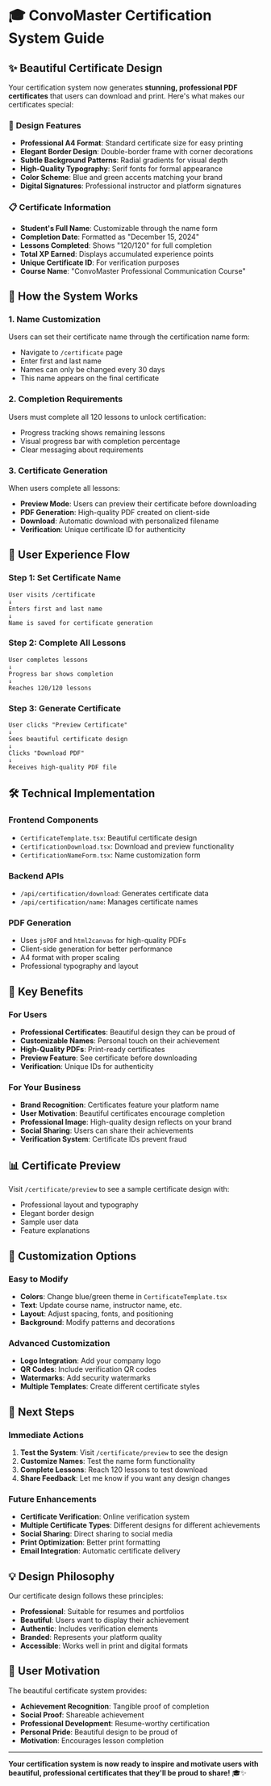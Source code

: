 # 🎓 ConvoMaster Certification System Guide

## ✨ **Beautiful Certificate Design**

Your certification system now generates **stunning, professional PDF certificates** that users can download and print. Here's what makes our certificates special:

### 🎨 **Design Features**
- **Professional A4 Format**: Standard certificate size for easy printing
- **Elegant Border Design**: Double-border frame with corner decorations
- **Subtle Background Patterns**: Radial gradients for visual depth
- **High-Quality Typography**: Serif fonts for formal appearance
- **Color Scheme**: Blue and green accents matching your brand
- **Digital Signatures**: Professional instructor and platform signatures

### 📋 **Certificate Information**
- **Student's Full Name**: Customizable through the name form
- **Completion Date**: Formatted as "December 15, 2024"
- **Lessons Completed**: Shows "120/120" for full completion
- **Total XP Earned**: Displays accumulated experience points
- **Unique Certificate ID**: For verification purposes
- **Course Name**: "ConvoMaster Professional Communication Course"

## 🔧 **How the System Works**

### **1. Name Customization**
Users can set their certificate name through the certification name form:
- Navigate to `/certificate` page
- Enter first and last name
- Names can only be changed every 30 days
- This name appears on the final certificate

### **2. Completion Requirements**
Users must complete all 120 lessons to unlock certification:
- Progress tracking shows remaining lessons
- Visual progress bar with completion percentage
- Clear messaging about requirements

### **3. Certificate Generation**
When users complete all lessons:
- **Preview Mode**: Users can preview their certificate before downloading
- **PDF Generation**: High-quality PDF created on client-side
- **Download**: Automatic download with personalized filename
- **Verification**: Unique certificate ID for authenticity

## 📱 **User Experience Flow**

### **Step 1: Set Certificate Name**
```
User visits /certificate
↓
Enters first and last name
↓
Name is saved for certificate generation
```

### **Step 2: Complete All Lessons**
```
User completes lessons
↓
Progress bar shows completion
↓
Reaches 120/120 lessons
```

### **Step 3: Generate Certificate**
```
User clicks "Preview Certificate"
↓
Sees beautiful certificate design
↓
Clicks "Download PDF"
↓
Receives high-quality PDF file
```

## 🛠️ **Technical Implementation**

### **Frontend Components**
- `CertificateTemplate.tsx`: Beautiful certificate design
- `CertificationDownload.tsx`: Download and preview functionality
- `CertificationNameForm.tsx`: Name customization form

### **Backend APIs**
- `/api/certification/download`: Generates certificate data
- `/api/certification/name`: Manages certificate names

### **PDF Generation**
- Uses `jsPDF` and `html2canvas` for high-quality PDFs
- Client-side generation for better performance
- A4 format with proper scaling
- Professional typography and layout

## 🎯 **Key Benefits**

### **For Users**
- **Professional Certificates**: Beautiful design they can be proud of
- **Customizable Names**: Personal touch on their achievement
- **High-Quality PDFs**: Print-ready certificates
- **Preview Feature**: See certificate before downloading
- **Verification**: Unique IDs for authenticity

### **For Your Business**
- **Brand Recognition**: Certificates feature your platform name
- **User Motivation**: Beautiful certificates encourage completion
- **Professional Image**: High-quality design reflects on your brand
- **Social Sharing**: Users can share their achievements
- **Verification System**: Certificate IDs prevent fraud

## 📊 **Certificate Preview**

Visit `/certificate/preview` to see a sample certificate design with:
- Professional layout and typography
- Elegant border design
- Sample user data
- Feature explanations

## 🔄 **Customization Options**

### **Easy to Modify**
- **Colors**: Change blue/green theme in `CertificateTemplate.tsx`
- **Text**: Update course name, instructor name, etc.
- **Layout**: Adjust spacing, fonts, and positioning
- **Background**: Modify patterns and decorations

### **Advanced Customization**
- **Logo Integration**: Add your company logo
- **QR Codes**: Include verification QR codes
- **Watermarks**: Add security watermarks
- **Multiple Templates**: Create different certificate styles

## 🚀 **Next Steps**

### **Immediate Actions**
1. **Test the System**: Visit `/certificate/preview` to see the design
2. **Customize Names**: Test the name form functionality
3. **Complete Lessons**: Reach 120 lessons to test download
4. **Share Feedback**: Let me know if you want any design changes

### **Future Enhancements**
- **Certificate Verification**: Online verification system
- **Multiple Certificate Types**: Different designs for different achievements
- **Social Sharing**: Direct sharing to social media
- **Print Optimization**: Better print formatting
- **Email Integration**: Automatic certificate delivery

## 💡 **Design Philosophy**

Our certificate design follows these principles:
- **Professional**: Suitable for resumes and portfolios
- **Beautiful**: Users want to display their achievement
- **Authentic**: Includes verification elements
- **Branded**: Represents your platform quality
- **Accessible**: Works well in print and digital formats

## 🎉 **User Motivation**

The beautiful certificate system provides:
- **Achievement Recognition**: Tangible proof of completion
- **Social Proof**: Shareable achievement
- **Professional Development**: Resume-worthy certification
- **Personal Pride**: Beautiful design to be proud of
- **Motivation**: Encourages lesson completion

---

**Your certification system is now ready to inspire and motivate users with beautiful, professional certificates that they'll be proud to share!** 🎓✨ 